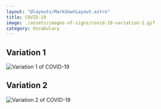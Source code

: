 ```yaml
---
layout: "@layouts/MarkdownLayout.astro"
title: COVID-19
image: ./assets/images-of-signs/covid-19-variation-1.gif
category: Vocabulary
---
```


## Variation 1

![Variation 1 of COVID-19](@signs/covid-19-variation-1.gif)

## Variation 2

![Variation 2 of COVID-19](@signs/covid-19-variation-2.gif)
